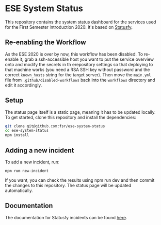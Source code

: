 # ESE System Status

This repository contains the system status dashboard for the services used for the First Semester Introduction 2020. It's based on [Statusfy](https://github.com/juliomrqz/statusfy).

## Re-enabling the Workflow

As the ESE 2020 is over by now, this workflow has been disabled. To re-enable it, grab a ssh-accessible host you want to put the service overview onto and modify the secrets in th erepository settings so that deploying to that machine works (you need a RSA SSH key without password and the correct `known_hosts` string for the target server).
Then move the `main.yml` file from `.github/disabled-workflows` back into the `workflows` directory and edit it accordingly.

## Setup

The status page itself is a static page, meaning it has to be updated locally. To get started, clone this repository and install the dependencies:

```bash
git clone git@github.com:fsr/ese-system-status
cd ese-system-status
npm install
```

## Adding a new incident

To add a new incident, run:
```bash
npm run new-incident
```

If you want, you can check the results using npm run dev and then commit the changes to this repository. The status page will be updated automatically.

## Documentation
The documentation for Statusfy incidents can be found [here](https://docs.statusfy.co/guide/incidents/).
